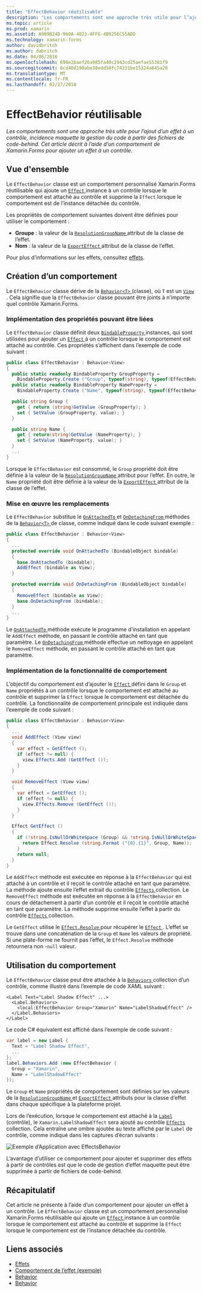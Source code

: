 ```yaml
---
title: "EffectBehavior réutilisable"
description: "Les comportements sont une approche très utile pour l’ajout d’un effet à un contrôle, incidence maquette la gestion du code à partir des fichiers de code-behind. Cet article décrit à l’aide d’un comportement de Xamarin.Forms pour ajouter un effet à un contrôle."
ms.topic: article
ms.prod: xamarin
ms.assetid: A909B24D-960A-4023-AFF6-4B9256C55ADD
ms.technology: xamarin-forms
author: davidbritch
ms.author: dabritch
ms.date: 04/06/2016
ms.openlocfilehash: 698e2baef26a985fa40c2943cd25aefae55381f9
ms.sourcegitcommit: 6cd40d190abe38edd50fc74331be15324a845a28
ms.translationtype: MT
ms.contentlocale: fr-FR
ms.lasthandoff: 02/27/2018
---
```

# <a name="reusable-effectbehavior"></a>EffectBehavior réutilisable

_Les comportements sont une approche très utile pour l’ajout d’un effet à un contrôle, incidence maquette la gestion du code à partir des fichiers de code-behind. Cet article décrit à l’aide d’un comportement de Xamarin.Forms pour ajouter un effet à un contrôle._

## <a name="overview"></a>Vue d'ensemble

Le `EffectBehavior` classe est un comportement personnalisé Xamarin.Forms réutilisable qui ajoute un [ `Effect` ](https://developer.xamarin.com/api/type/Xamarin.Forms.Effect/) instance à un contrôle lorsque le comportement est attaché au contrôle et supprime la `Effect` lorsque le comportement est de l’instance détachée du contrôle.

Les propriétés de comportement suivantes doivent être définies pour utiliser le comportement :

- **Groupe** : la valeur de la [ `ResolutionGroupName` ](https://developer.xamarin.com/api/type/Xamarin.Forms.ResolutionGroupNameAttribute/) attribut de la classe de l’effet.
- **Nom** : la valeur de la [ `ExportEffect` ](https://developer.xamarin.com/api/type/Xamarin.Forms.ExportEffectAttribute/) attribut de la classe de l’effet.

Pour plus d’informations sur les effets, consultez [effets](~/xamarin-forms/app-fundamentals/effects/index.md).

## <a name="creating-the-behavior"></a>Création d’un comportement

Le `EffectBehavior` classe dérive de la [ `Behavior<T>` ](https://developer.xamarin.com/api/type/Xamarin.Forms.Behavior%3CT%3E/) (classe), où `T` est un [ `View` ](https://developer.xamarin.com/api/type/Xamarin.Forms.View/). Cela signifie que la `EffectBehavior` classe pouvant être joints à n’importe quel contrôle Xamarin.Forms.

### <a name="implementing-bindable-properties"></a>Implémentation des propriétés pouvant être liées

Le `EffectBehavior` classe définit deux [ `BindableProperty` ](https://developer.xamarin.com/api/type/Xamarin.Forms.BindableProperty/) instances, qui sont utilisées pour ajouter un [ `Effect` ](https://developer.xamarin.com/api/type/Xamarin.Forms.Effect/) à un contrôle lorsque le comportement est attaché au contrôle. Ces propriétés s’affichent dans l’exemple de code suivant :

```csharp
public class EffectBehavior : Behavior<View>
{
  public static readonly BindableProperty GroupProperty =
    BindableProperty.Create ("Group", typeof(string), typeof(EffectBehavior), null);
  public static readonly BindableProperty NameProperty =
    BindableProperty.Create ("Name", typeof(string), typeof(EffectBehavior), null);

  public string Group {
    get { return (string)GetValue (GroupProperty); }
    set { SetValue (GroupProperty, value); }
  }

  public string Name {
    get { return(string)GetValue (NameProperty); }
    set { SetValue (NameProperty, value); }
  }
  ...
}
```

Lorsque le `EffectBehavior` est consommé, le `Group` propriété doit être définie à la valeur de la [ `ResolutionGroupName` ](https://developer.xamarin.com/api/type/Xamarin.Forms.ResolutionGroupNameAttribute/) attribut pour l’effet. En outre, le `Name` propriété doit être définie à la valeur de la [ `ExportEffect` ](https://developer.xamarin.com/api/type/Xamarin.Forms.ExportEffectAttribute/) attribut de la classe de l’effet.

### <a name="implementing-the-overrides"></a>Mise en œuvre les remplacements

Le `EffectBehavior` substitue le [ `OnAttachedTo` ](https://developer.xamarin.com/api/member/Xamarin.Forms.Behavior%3CT%3E.OnAttachedTo/p/Xamarin.Forms.BindableObject/) et [ `OnDetachingFrom` ](https://developer.xamarin.com/api/member/Xamarin.Forms.Behavior%3CT%3E.OnDetachingFrom/p/Xamarin.Forms.BindableObject/) méthodes de la [ `Behavior<T>` ](https://developer.xamarin.com/api/type/Xamarin.Forms.Behavior%3CT%3E/) de classe, comme indiqué dans le code suivant exemple :

```csharp
public class EffectBehavior : Behavior<View>
{
  ...
  protected override void OnAttachedTo (BindableObject bindable)
  {
    base.OnAttachedTo (bindable);
    AddEffect (bindable as View);
  }

  protected override void OnDetachingFrom (BindableObject bindable)
  {
    RemoveEffect (bindable as View);
    base.OnDetachingFrom (bindable);
  }
  ...
}
```

Le [ `OnAttachedTo` ](https://developer.xamarin.com/api/member/Xamarin.Forms.Behavior%3CT%3E.OnAttachedTo/p/Xamarin.Forms.BindableObject/) méthode exécute le programme d’installation en appelant le `AddEffect` méthode, en passant le contrôle attaché en tant que paramètre. Le [ `OnDetachingFrom` ](https://developer.xamarin.com/api/member/Xamarin.Forms.Behavior%3CT%3E.OnDetachingFrom/p/Xamarin.Forms.BindableObject/) méthode effectue un nettoyage en appelant le `RemoveEffect` méthode, en passant le contrôle attaché en tant que paramètre.

### <a name="implementing-the-behavior-functionality"></a>Implémentation de la fonctionnalité de comportement

L’objectif du comportement est d’ajouter le [ `Effect` ](https://developer.xamarin.com/api/type/Xamarin.Forms.Effect/) défini dans le `Group` et `Name` propriétés à un contrôle lorsque le comportement est attaché au contrôle et supprimer la `Effect` lorsque le comportement est détachée du contrôle. La fonctionnalité de comportement principale est indiquée dans l’exemple de code suivant :

```csharp
public class EffectBehavior : Behavior<View>
{
  ...
  void AddEffect (View view)
  {
    var effect = GetEffect ();
    if (effect != null) {
      view.Effects.Add (GetEffect ());
    }
  }

  void RemoveEffect (View view)
  {
    var effect = GetEffect ();
    if (effect != null) {
      view.Effects.Remove (GetEffect ());
    }
  }

  Effect GetEffect ()
  {
    if (!string.IsNullOrWhiteSpace (Group) && !string.IsNullOrWhiteSpace (Name)) {
      return Effect.Resolve (string.Format ("{0}.{1}", Group, Name));
    }
    return null;
  }
}
```

Le `AddEffect` méthode est exécutée en réponse à la `EffectBehavior` qui est attaché à un contrôle et il reçoit le contrôle attaché en tant que paramètre. La méthode ajoute ensuite l’effet extrait du contrôle [ `Effects` ](https://developer.xamarin.com/api/property/Xamarin.Forms.Element.Effects/) collection. Le `RemoveEffect` méthode est exécutée en réponse à la `EffectBehavior` en cours de détachement à partir d’un contrôle et il reçoit le contrôle attaché en tant que paramètre. La méthode supprime ensuite l’effet à partir du contrôle [ `Effects` ](https://developer.xamarin.com/api/property/Xamarin.Forms.Element.Effects/) collection.

Le `GetEffect` utilise le [ `Effect.Resolve` ](https://developer.xamarin.com/api/member/Xamarin.Forms.Effect.Resolve/p/System.String/) pour récupérer le [ `Effect` ](https://developer.xamarin.com/api/type/Xamarin.Forms.Effect/). L’effet se trouve dans une concaténation de la `Group` et `Name` les valeurs de propriété. Si une plate-forme ne fournit pas l’effet, le `Effect.Resolve` méthode retournera non -`null` valeur.

## <a name="consuming-the-behavior"></a>Utilisation du comportement

Le `EffectBehavior` classe peut être attachée à la [ `Behaviors` ](https://developer.xamarin.com/api/property/Xamarin.Forms.VisualElement.Behaviors/) collection d’un contrôle, comme illustré dans l’exemple de code XAML suivant :

```xaml
<Label Text="Label Shadow Effect" ...>
  <Label.Behaviors>
    <local:EffectBehavior Group="Xamarin" Name="LabelShadowEffect" />
  </Label.Behaviors>
</Label>
```

Le code C# équivalent est affiché dans l’exemple de code suivant :

```csharp
var label = new Label {
  Text = "Label Shadow Effect",
  ...
};
label.Behaviors.Add (new EffectBehavior {
  Group = "Xamarin",
  Name = "LabelShadowEffect"
});
```

Le `Group` et `Name` propriétés de comportement sont définies sur les valeurs de la [ `ResolutionGroupName` ](https://developer.xamarin.com/api/type/Xamarin.Forms.ResolutionGroupNameAttribute/) et [ `ExportEffect` ](https://developer.xamarin.com/api/type/Xamarin.Forms.ExportEffectAttribute/) attributs pour la classe d’effet dans chaque spécifique à la plateforme projet.

Lors de l’exécution, lorsque le comportement est attaché à la [ `Label` ](https://developer.xamarin.com/api/type/Xamarin.Forms.Label/) (contrôle), le `Xamarin.LabelShadowEffect` sera ajouté au contrôle [ `Effects` ](https://developer.xamarin.com/api/property/Xamarin.Forms.Element.Effects/) collection. Cela entraîne une ombre ajoutée au texte affiché par le `Label` de contrôle, comme indiqué dans les captures d’écran suivants :

![](effect-behavior-images/screenshots.png "Exemple d’Application avec EffectsBehavior")

L’avantage d’utiliser ce comportement pour ajouter et supprimer des effets à partir de contrôles est que le code de gestion d’effet maquette peut être supprimée à partir de fichiers de code-behind.

## <a name="summary"></a>Récapitulatif

Cet article ne présente à l’aide d’un comportement pour ajouter un effet à un contrôle. Le `EffectBehavior` classe est un comportement personnalisé Xamarin.Forms réutilisable qui ajoute un [ `Effect` ](https://developer.xamarin.com/api/type/Xamarin.Forms.Effect/) instance à un contrôle lorsque le comportement est attaché au contrôle et supprime la `Effect` lorsque le comportement est de l’instance détachée du contrôle.


## <a name="related-links"></a>Liens associés

- [Effets](~/xamarin-forms/app-fundamentals/effects/index.md)
- [Comportement de l’effet (exemple)](https://developer.xamarin.com/samples/xamarin-forms/behaviors/effectbehavior/)
- [Behavior](https://developer.xamarin.com/api/type/Xamarin.Forms.Behavior/)
- [Behavior<T>](https://developer.xamarin.com/api/type/Xamarin.Forms.Behavior%3CT%3E/)
